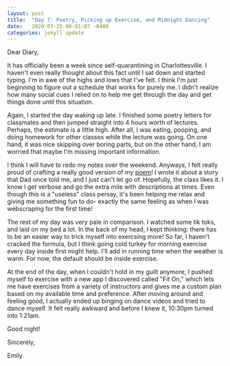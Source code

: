 ```yaml
---
layout: post
title:  "Day 7: Poetry, Picking up Exercise, and Midnight Dancing"
date:   2020-03-25 00:01:07 -0400
categories: jekyll update
---
```


Dear Diary,

It has officially been a week since self-quarantining in Charlottesville. I haven't even really thought about this fact until I sat down and started typing. I'm in awe of the highs and lows that I've felt. I think I'm just beginning to figure out a schedule that works for purely me. I didn't realize how many social cues I relied on to help me get through the day and get things done until this situation. 

Again, I started the day waking up late. I finished some poetry letters for classmates and then jumped straight into 4 hours worth of lectures. Perhaps, the estimate is a little high. After all, I was eating, pooping, and doing homework for other classes while the lecture was going. On one hand, it was nice skipping over boring parts, but on the other hand, I am worried that maybe I'm missing important information. 

I think I will have to redo my notes over the weekend. Anyways, I felt really proud of crafting a really good version of my [poem][poetry-link]! I wrote it about a story that Dad once told me, and I just can't let go of. Hopefully, the class likes it. I know I get verbose and go the extra mile with descriptions at times. Even though this is a "useless" class persay, it's been helping me relax and giving me something fun to do- exactly the same feeling as when I was webscraping for the first time! 

The rest of my day was very pale in comparison. I watched some tik toks, and laid on my bed a lot. In the back of my head, I kept thinking: there has to be an easier way to trick myself into exercsing more! So far, I haven't cracked the formula, but I think going cold turkey for morning exercise every day inside first might help. I'll add in running time when the weather is warm. For now, the default should be inside exercise.

At the end of the day, when I couldn't hold in my guilt anymore, I pushed myself to exercise with a new app I discovered called "Fit On," which lets me have exercises from a variety of instructors and gives me a custom plan based on my available time and preference. After moving around and feeling good, I actually ended up binging on dance videos and tried to dance myself. It felt really awkward and before I knew it, 10:30pm turned into 1:21am. 


Good night!

Sincerely,

Emily

[poetry-link]: https://docs.google.com/document/d/1DBvZ5uffFu6J-t_c33mYJRMK-rxKB81I74SQIf8LfV8/edit?usp=sharing